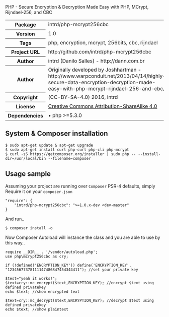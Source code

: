 <!-- docbloc -->
<span id='docbloc'>
PHP - Secure Encryption & Decryption Made Easy with PHP, MCrypt, Rijndael-256, and CBC
<table>
<tr>
<th>Package</th>
<td>intrd/php-mcrypt256cbc</td>
</tr>
<tr>
<th>Version</th>
<td>1.0</td>
</tr>
<tr>
<th>Tags</th>
<td>php, encryption, mcrypt, 256bits, cbc, rijndael</td>
</tr>
<tr>
<th>Project URL</th>
<td>http://github.com/intrd/php-mcrypt256cbc</td>
</tr>
<tr>
<th>Author</th>
<td>intrd (Danilo Salles) - http://dann.com.br
<tr>
<th>Author</th>
<td>Originally developed by Joshhartman - http://www.warpconduit.net/2013/04/14/highly-secure-data-encryption-decryption-made-easy-with-php-mcrypt-rijndael-256-and-cbc/</td>
<tr>
<th>Copyright</th>
<td>(CC-BY-SA-4.0) 2016, intrd</td>
</tr>
<tr>
<th>License</th>
<td><a href='http://creativecommons.org/licenses/by-sa/4.0'>Creative Commons Attribution-ShareAlike 4.0</a></td>
</tr>
<tr>
<th>Dependencies</th>
<td> &#8226; php >=5.3.0</td>
</tr>
</table>
</span>
<!-- @docbloc 1.1 -->

## System & Composer installation
```
$ sudo apt-get update & apt-get upgrade
$ sudo apt-get install curl php-curl php-cli php-mcrypt
$ curl -sS https://getcomposer.org/installer | sudo php -- --install-dir=/usr/local/bin --filename=composer
```

## Usage sample

Assuming your project are running over `Composer` PSR-4 defaults, simply Require it on your `composer.json`
```
"require": {
    "intrd/php-mcrypt256cbc": ">=1.0.x-dev <dev-master"
}
```
And run..
```
$ composer install -o
```
Now Composer Autoload will instance the class and you are able to use by this way..

```
require __DIR__ . '/vendor/autoload.php';
use php\mcrypt256cbc as cry;

if (!defined('ENCRYPTION_KEY')) define('ENCRYPTION_KEY', "12345677378111147486847454344411"); //set your private key

$test="yeah it works!";
$text=cry::mc_encrypt($text,ENCRYPTION_KEY); //encrypt $text using defined privatekey
echo $text; //show encrypted text

$text=cry::mc_decrypt($text,ENCRYPTION_KEY); //decrypt $text using defined privatekey
echo $text; //show plaintext
```
